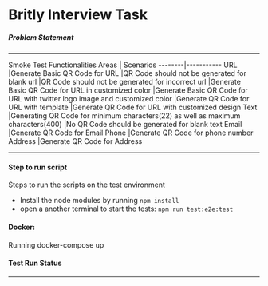 # Britly Interview Task
##### Problem Statement
<hr>
Smoke Test Functionalities
Areas	| Scenarios
--------|-----------
URL     |Generate Basic QR Code for URL
        |QR Code should not be generated for blank url
        |QR Code should not be generated for incorrect url
        |Generate Basic QR Code for URL in customized color
        |Generate Basic QR Code for URL with twitter logo image and customized color
        |Generate QR Code for URL with template
        |Generate QR Code for URL with customized design
Text    |Generating QR Code for minimum characters(22) as well as maximum characters(400)
        |No QR Code should be generated for blank text
Email   |Generate QR Code for Email
Phone   |Generate QR Code for phone number
Address |Generate QR Code for Address










<hr>

#### Step to run script
Steps to run the scripts on the test environment
*    Install the node modules by running ``` npm install ```
*    open a another terminal to start the tests: ``` npm run test:e2e:test ```

#### Docker:
Running docker-compose up

#### Test Run Status

<hr>
